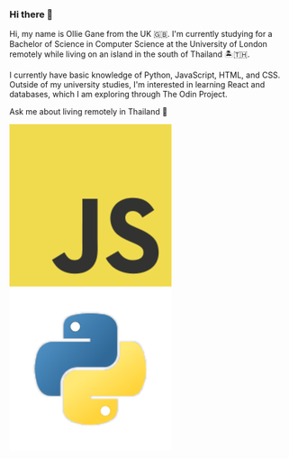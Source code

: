 ### Hi there 👋

Hi, my name is Ollie Gane from the UK 🇬🇧. I'm currently studying for a Bachelor of Science in Computer Science at the University of London remotely while living on an island in the south of Thailand 🏝️🇹🇭.

I currently have basic knowledge of Python, JavaScript, HTML, and CSS. Outside of my university studies, I'm interested in learning React and databases, which I am exploring through The Odin Project.

Ask me about living remotely in Thailand 💬

[![JavaScript](https://raw.githubusercontent.com/github/explore/80688e429a7d4ef2fca1e82350fe8e3517d3494d/topics/javascript/javascript.png)](https://raw.githubusercontent.com/github/explore/80688e429a7d4ef2fca1e82350fe8e3517d3494d/topics/javascript/javascript.png)
[![Python](https://raw.githubusercontent.com/github/explore/80688e429a7d4ef2fca1e82350fe8e3517d3494d/topics/python/python.png)](https://raw.githubusercontent.com/github/explore/80688e429a7d4ef2fca1e82350fe8e3517d3494d/topics/python/python.png)

<!--
**OGMui/OGMui** is a ✨ _special_ ✨ repository because its `README.md` (this file) appears on your GitHub profile.

Here are some ideas to get you started:

- 🔭 I’m currently working on ...
- 🌱 I’m currently learning ...
- 👯 I’m looking to collaborate on ...
- 🤔 I’m looking for help with ...
- 💬 Ask me about ...
- 📫 How to reach me: ...
- 😄 Pronouns: ...
- ⚡ Fun fact: ...
-->
